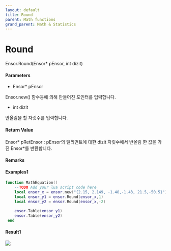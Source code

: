 ```yaml
---
layout: default
title: Round
parent: Math functions
grand_parent: Math & Statistics
---
```


# Round

Ensor.Round\(Ensor\* pEnsor, int dizit\)

#### Parameters

* Ensor\* pEnsor

Ensor.new\(\) 함수등에 의해 만들어진 포인터를 입력합니다.

* int dizit

반올림을 할 자릿수를 입력합니다.

#### Return Value

Ensor\* pRetEnsor : pEnsor의 엘리먼트에 대한 dizit 자릿수에서 반올림 한 값을 가진 Ensor\*를 반환합니다.

#### Remarks

#### Examples1

```lua
function MathEquation()
	--TODO Add your lua script code here
 	local ensor_x = ensor.new("{2.15, 2.149, -1.48,-1.43, 21.5,-50.5}")
 	local ensor_y1 = ensor.Round(ensor_x,1)
	local ensor_y2 = ensor.Round(ensor_x,-2)

 	ensor.Table(ensor_y1)
	ensor.Table(ensor_y2)
 end
```

#### Result1

![](/MathAPI/RounResult.png)



